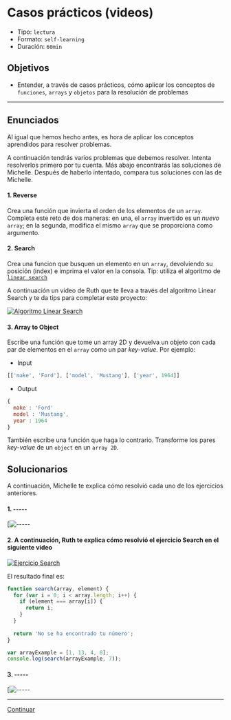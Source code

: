 # Casos prácticos (videos)
- Tipo: `lectura`
- Formato: `self-learning`
- Duración: `60min`

## Objetivos

- Entender, a través de casos prácticos, cómo aplicar los conceptos de `funciones`, `arrays` y `objetos` para la resolución de problemas

***

## Enunciados

Al igual que hemos hecho antes, es hora de aplicar los conceptos aprendidos para resolver problemas.

A continuación tendrás varios problemas que debemos resolver. Intenta resolverlos primero por tu cuenta. Más abajo encontrarás las soluciones de Michelle. Después de haberlo intentado, compara tus soluciones con las de Michelle.   

#### 1. Reverse
Crea una función que invierta el orden de los elementos de un `array`. Completa este reto de dos maneras: en una, el `array` invertido es un _nuevo_ `array`; en la segunda, modifica el mismo `array` que se proporciona como argumento.

#### 2. Search
Crea una funcion que busquen un elemento en un `array`, devolviendo su posición (index) e imprima el valor en la consola. Tip: utiliza el algoritmo de [`linear search`](https://en.wikipedia.org/wiki/Linear_search)

A continuación un video de Ruth que te lleva a través del algoritmo Linear Search y te da tips para completar este proyecto:

[![Algoritmo Linear Search](https://preview.ibb.co/e2z8SF/linear.jpg)](https://youtu.be/9bSxvExfFhc)


#### 3. Array to Object
Escribe una función que tome un array 2D y devuelva un objeto con cada par de elementos en el `array` como un par _key-value_.
Por ejemplo:
- Input
```js
[['make', 'Ford'], ['model', 'Mustang'], ['year', 1964]]
```
- Output
```js
{
  make : 'Ford'
  model : 'Mustang',
  year : 1964
}
```
También escribe una función que haga lo contrario. Transforme los pares _key-value_ de un `object` en un `array 2D`.

## Solucionarios

A continuación, Michelle te explica cómo resolvió cada uno de los ejercicios anteriores.  

#### 1. -----

[![-----]()

#### 2. A continuación, Ruth te explica cómo resolvió el ejercicio Search en el siguiente video

[![Ejercicio Search](https://preview.ibb.co/iFbcMa/search.jpg)](https://youtu.be/iDdTKx4wuVQ)

El resultado final es:
```javascript
function search(array, element) {
  for (var i = 0; i < array.length; i++) {
    if (element === array[i]) {
      return i;
    }
  }
	
  return 'No se ha encontrado tu número';
}

var arrayExample = [1, 13, 4, 8];
console.log(search(arrayExample, 7));
```

#### 3. -----

[![-----]()

***

[Continuar](09-quiz-1.md)
